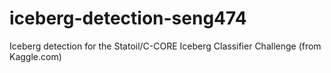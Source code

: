 # iceberg-detection-seng474
Iceberg detection for the Statoil/C-CORE Iceberg Classifier Challenge (from Kaggle.com)
